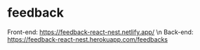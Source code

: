 # feedback

Front-end: https://feedback-react-nest.netlify.app/ \n
Back-end: https://feedback-react-nest.herokuapp.com/feedbacks
